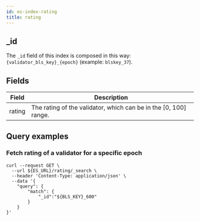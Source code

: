 ```yaml
---
id: es-index-rating
title: rating
---
```


[comment]: # (mx-context-auto)

[comment]: # (mx-context-auto)

## _id

The `_id` field of this index is composed in this way: `{validator_bls_key}_{epoch}` (example: `blskey_37`).

[comment]: # (mx-context-auto)

## Fields

| Field     | Description                                                      |
|-----------|------------------------------------------------------------------|
| rating    | The rating of the validator, which can be in the [0, 100] range. |

[comment]: # (mx-context-auto)

## Query examples

[comment]: # (mx-context-auto)

### Fetch rating of a validator for a specific epoch

```
curl --request GET \
  --url ${ES_URL}/rating/_search \
  --header 'Content-Type: application/json' \
  --data '{
	"query": {
		"match": {
			"_id":"${BLS_KEY}_600"
		}
	}
}'
```
